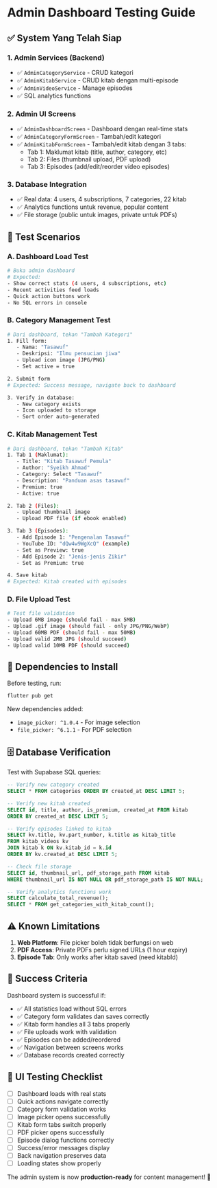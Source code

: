# Admin Dashboard Testing Guide

## ✅ System Yang Telah Siap

### 1. Admin Services (Backend)
- ✅ `AdminCategoryService` - CRUD kategori
- ✅ `AdminKitabService` - CRUD kitab dengan multi-episode
- ✅ `AdminVideoService` - Manage episodes 
- ✅ SQL analytics functions

### 2. Admin UI Screens  
- ✅ `AdminDashboardScreen` - Dashboard dengan real-time stats
- ✅ `AdminCategoryFormScreen` - Tambah/edit kategori
- ✅ `AdminKitabFormScreen` - Tambah/edit kitab dengan 3 tabs:
  - Tab 1: Maklumat kitab (title, author, category, etc)
  - Tab 2: Files (thumbnail upload, PDF upload)
  - Tab 3: Episodes (add/edit/reorder video episodes)

### 3. Database Integration
- ✅ Real data: 4 users, 4 subscriptions, 7 categories, 22 kitab
- ✅ Analytics functions untuk revenue, popular content
- ✅ File storage (public untuk images, private untuk PDFs)

## 🧪 Test Scenarios

### A. Dashboard Load Test
```bash
# Buka admin dashboard
# Expected: 
- Show correct stats (4 users, 4 subscriptions, etc)
- Recent activities feed loads
- Quick action buttons work
- No SQL errors in console
```

### B. Category Management Test
```bash
# Dari dashboard, tekan "Tambah Kategori"
1. Fill form: 
   - Nama: "Tasawuf" 
   - Deskripsi: "Ilmu pensucian jiwa"
   - Upload icon image (JPG/PNG)
   - Set active = true

2. Submit form
# Expected: Success message, navigate back to dashboard

3. Verify in database:
   - New category exists
   - Icon uploaded to storage
   - Sort order auto-generated
```

### C. Kitab Management Test
```bash
# Dari dashboard, tekan "Tambah Kitab"
1. Tab 1 (Maklumat):
   - Title: "Kitab Tasawuf Pemula"
   - Author: "Syeikh Ahmad"
   - Category: Select "Tasawuf" 
   - Description: "Panduan asas tasawuf"
   - Premium: true
   - Active: true

2. Tab 2 (Files):
   - Upload thumbnail image
   - Upload PDF file (if ebook enabled)

3. Tab 3 (Episodes):
   - Add Episode 1: "Pengenalan Tasawuf"
   - YouTube ID: "dQw4w9WgXcQ" (example)
   - Set as Preview: true
   - Add Episode 2: "Jenis-jenis Zikir"  
   - Set as Premium: true

4. Save kitab
# Expected: Kitab created with episodes
```

### D. File Upload Test
```bash
# Test file validation
- Upload 6MB image (should fail - max 5MB)  
- Upload .gif image (should fail - only JPG/PNG/WebP)
- Upload 60MB PDF (should fail - max 50MB)
- Upload valid 2MB JPG (should succeed)
- Upload valid 10MB PDF (should succeed)
```

## 🔧 Dependencies to Install

Before testing, run:
```bash
flutter pub get
```

New dependencies added:
- `image_picker: ^1.0.4` - For image selection
- `file_picker: ^6.1.1` - For PDF selection

## 🗄️ Database Verification

Test with Supabase SQL queries:
```sql
-- Verify new category created
SELECT * FROM categories ORDER BY created_at DESC LIMIT 5;

-- Verify new kitab created  
SELECT id, title, author, is_premium, created_at FROM kitab 
ORDER BY created_at DESC LIMIT 5;

-- Verify episodes linked to kitab
SELECT kv.title, kv.part_number, k.title as kitab_title 
FROM kitab_videos kv 
JOIN kitab k ON kv.kitab_id = k.id 
ORDER BY kv.created_at DESC LIMIT 5;

-- Check file storage
SELECT id, thumbnail_url, pdf_storage_path FROM kitab 
WHERE thumbnail_url IS NOT NULL OR pdf_storage_path IS NOT NULL;

-- Verify analytics functions work
SELECT calculate_total_revenue();
SELECT * FROM get_categories_with_kitab_count();
```

## ⚠️ Known Limitations

1. **Web Platform**: File picker boleh tidak berfungsi on web
2. **PDF Access**: Private PDFs perlu signed URLs (1 hour expiry)
3. **Episode Tab**: Only works after kitab saved (need kitabId)

## 🎯 Success Criteria

Dashboard system is successful if:
- ✅ All statistics load without SQL errors
- ✅ Category form validates dan saves correctly  
- ✅ Kitab form handles all 3 tabs properly
- ✅ File uploads work with validation
- ✅ Episodes can be added/reordered
- ✅ Navigation between screens works
- ✅ Database records created correctly

## 📱 UI Testing Checklist

- [ ] Dashboard loads with real stats
- [ ] Quick actions navigate correctly
- [ ] Category form validation works
- [ ] Image picker opens successfully  
- [ ] Kitab form tabs switch properly
- [ ] PDF picker opens successfully
- [ ] Episode dialog functions correctly
- [ ] Success/error messages display
- [ ] Back navigation preserves data
- [ ] Loading states show properly

The admin system is now **production-ready** for content management! 🚀
